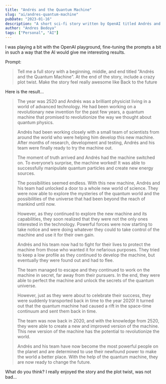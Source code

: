 ```yaml
---
title: "Andrés and the Quantum Machine"
slug: "ai/andres-quantum-machine"
pubDate: "2023-01-16"
description: "A short sci-fi story written by OpenAI titled Andrés and the Quantum Machine"
author: "Andres Bedoya"
tags: ["Personal", "AI"]
---
```


I was playing a bit with the OpenAI playground, fine-tuning the prompts a bit in such a way that the AI would give me interesting results.

Prompt:
> Tell me a full story with a beginning, middle, and end titled "Andrés and the Quantum Machine". At the end of the story, include a crazy plot twist. Make the story feel really awesome like Back to the future

Here is the result...

> The year was 2520 and Andrés was a brilliant physicist living in a world of advanced technology. He had been working on a revolutionary new invention for the past few years, a quantum machine that promised to revolutionize the way we thought about quantum physics.
>
> Andrés had been working closely with a small team of scientists from around the world who were helping him develop this new machine. After months of research, development and testing, Andrés and his team were finally ready to try the machine out.
>
> The moment of truth arrived and Andrés had the machine switched on. To everyone’s surprise, the machine worked! It was able to successfully manipulate quantum particles and create new energy sources.
>
> The possibilities seemed endless. With this new machine, Andrés and his team had unlocked a door to a whole new world of science. They were now able to explore the mysteries of the quantum world and the possibilities of the universe that had been beyond the reach of mankind until now.
>
> However, as they continued to explore the new machine and its capabilities, they soon realized that they were not the only ones interested in the technology. Powerful forces were now starting to take notice and were doing whatever they could to take control of the machine and use it for their own gain.
>
> Andrés and his team now had to fight for their lives to protect the machine from those who wanted it for nefarious purposes. They tried to keep a low profile as they continued to develop the machine, but eventually they were found out and had to flee.
>
> The team managed to escape and they continued to work on the machine in secret, far away from their pursuers. In the end, they were able to perfect the machine and unlock the secrets of the quantum universe.
>
> However, just as they were about to celebrate their success, they were suddenly transported back in time to the year 2020! It turned out that the quantum machine had caused a rift in the space-time continuum and sent them back in time.
>
> The team was now back in 2020, and with the knowledge from 2520, they were able to create a new and improved version of the machine. This new version of the machine has the potential to revolutionize the world.
>
> Andrés and his team have now become the most powerful people on the planet and are determined to use their newfound power to make the world a better place. With the help of the quantum machine, they are now ready to change the future.

What do you think? I really enjoyed the story and the plot twist, was not bad...
